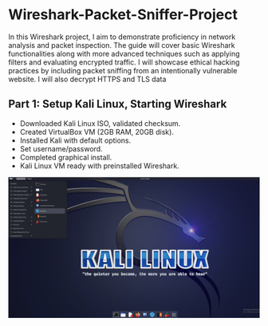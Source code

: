 # Wireshark-Packet-Sniffer-Project

In this Wireshark project, I aim to demonstrate proficiency in network analysis and packet inspection. The guide will cover basic Wireshark functionalities along with more advanced techniques such as applying filters and evaluating encrypted traffic. I will showcase ethical hacking practices by including packet sniffing from an intentionally vulnerable website. I will also decrypt HTTPS and TLS data

## Part 1: Setup Kali Linux, Starting Wireshark

- Downloaded Kali Linux ISO, validated checksum.
- Created VirtualBox VM (2GB RAM, 20GB disk).
- Installed Kali with default options.
- Set username/password.
- Completed graphical install.
- Kali Linux VM ready with preinstalled Wireshark.

<img src="Wireshark%20Project%20images/setup.png" alt="Setup Image" width="1000"/>

